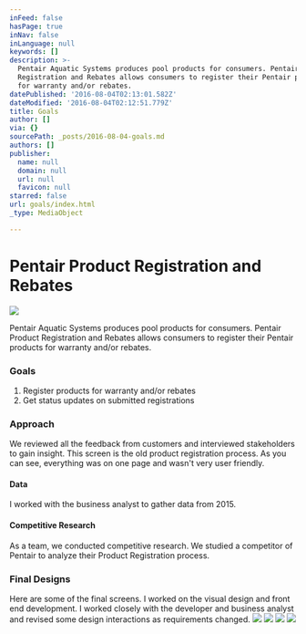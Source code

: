 ```yaml
---
inFeed: false
hasPage: true
inNav: false
inLanguage: null
keywords: []
description: >-
  Pentair Aquatic Systems produces pool products for consumers. Pentair Product
  Registration and Rebates allows consumers to register their Pentair products
  for warranty and/or rebates. 
datePublished: '2016-08-04T02:13:01.582Z'
dateModified: '2016-08-04T02:12:51.779Z'
title: Goals
author: []
via: {}
sourcePath: _posts/2016-08-04-goals.md
authors: []
publisher:
  name: null
  domain: null
  url: null
  favicon: null
starred: false
url: goals/index.html
_type: MediaObject

---
```

# Pentair Product Registration and Rebates
![](https://the-grid-user-content.s3-us-west-2.amazonaws.com/d5cf676d-89c1-44e8-965d-abe580905d6b.jpg)

Pentair Aquatic Systems produces pool products for consumers. Pentair Product Registration and Rebates allows consumers to register their Pentair products for warranty and/or rebates. 

### Goals

1. Register products for warranty and/or rebates 
2. Get status updates on submitted registrations 

### Approach

We reviewed all the feedback from customers and interviewed stakeholders to gain insight. This screen is the old product registration process. As you can see, everything was on one page and wasn't very user friendly. 

#### Data

I worked with the business analyst to gather data from 2015\.

#### Competitive Research

As a team, we conducted competitive research. We studied a competitor of Pentair to analyze their Product Registration process. 

### Final Designs

Here are some of the final screens. I worked on the visual design and front end development. I worked closely with the developer and business analyst and revised some design interactions as requirements changed. ![](https://the-grid-user-content.s3-us-west-2.amazonaws.com/010d2d8c-1324-41c3-8fda-42cb03d354d5.jpg)
![](https://the-grid-user-content.s3-us-west-2.amazonaws.com/c7b69aac-b90a-46d2-b5be-5fa629e07469.jpg)
![](https://the-grid-user-content.s3-us-west-2.amazonaws.com/cbbc6eed-a79c-4421-b25d-9fa0ec745a64.jpg)
![](https://the-grid-user-content.s3-us-west-2.amazonaws.com/07820984-817f-48de-8630-f67e762f2e9d.jpg)